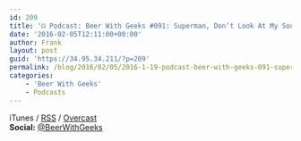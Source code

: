 ```yaml
---
id: 209
title: '☊ Podcast: Beer With Geeks #091: Superman, Don’t Look At My Soul'
date: '2016-02-05T12:11:00+00:00'
author: Frank
layout: post
guid: 'https://34.95.34.211/?p=209'
permalink: /blog/2016/02/05/2016-1-19-podcast-beer-with-geeks-091-superman-dont-look-at-my-soul/
categories:
    - 'Beer With Geeks'
    - Podcasts
---
```


<div class="
          image-block-outer-wrapper
          layout-caption-below
          design-layout-inline
          
          
          
        " data-test="image-block-inline-outer-wrapper"><figure class="
              sqs-block-image-figure
              intrinsic
            " style="max-width:250px;"><div class="image-block-wrapper" data-animation-override="" data-animation-role="image"><div class="sqs-image-shape-container-element
              
          
        
              
            " style="
                position: relative;
                
                  padding-bottom:100%;
                
                overflow: hidden;
              "><noscript>![](https://images.squarespace-cdn.com/content/v1/5070e334e4b00907bc18faef/1453259613064-I0LVBVNUEP6CIGXI5UC8/image-asset.jpeg)</noscript>![](https://images.squarespace-cdn.com/content/v1/5070e334e4b00907bc18faef/1453259613064-I0LVBVNUEP6CIGXI5UC8/image-asset.jpeg)</div></div></figure></div>In 2006, Superman returned to the big screen. Frank and Tim discuss where *Superman Returns* fits in with other Superman films. How does it stack up against *Man of Steel* or the original Superman films? Listen and find out. Cheers!

**Subscribe:** [iTunes](https://itunes.apple.com/us/podcast/beer-with-geeks/id910485914?mt=2) / [RSS](http://feeds.feedburner.com/beerwithgeeks) / [Overcast](https://overcast.fm/itunes910485914/beer-with-geeks-a-geek-pop-culture-podcast)  
**Social:** [@BeerWithGeeks](https://twitter.com/beerwithgeeks)

<div class="sqs-audio-embed" data-author="Thought Bubble Audio" data-color-theme="dark" data-design-style="minimal" data-duration-in-ms="" data-mime-type="audio/mpeg" data-show-download="false" data-title="Beer With Geeks #091: Superman, Don’t Look At My Soul" data-url="http://www.podtrac.com/pts/redirect.mp3/archive.org/download/BWG091/BWG091.mp3"></div>